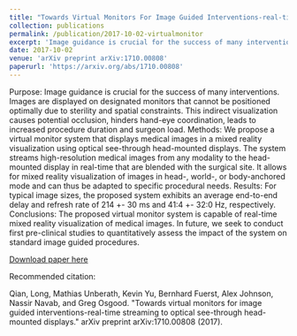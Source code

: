```yaml
---
title: "Towards Virtual Monitors For Image Guided Interventions-real-time Streaming To Optical See-through Head-mounted Displays"
collection: publications
permalink: /publication/2017-10-02-virtualmonitor
excerpt: 'Image guidance is crucial for the success of many interventions. Images are displayed on designated monitors that cannot be positioned optimally due to sterility and spatial constraints. This indirect visualization causes potential occlusion, hinders hand-eye coordination, leads to increased procedure duration and surgeon load. We propose a virtual monitor system that displays medical images in a mixed reality visualization using optical see-through head-mounted displays. The system streams high-resolution medical images from any modality to the head-mounted display in real-time that are blended with the surgical site. It allows for mixed reality visualization of images in head-, world-, or body-anchored mode…'
date: 2017-10-02
venue: 'arXiv preprint arXiv:1710.00808'
paperurl: 'https://arxiv.org/abs/1710.00808'
---
```

Purpose:
Image guidance is crucial for the success of many interventions. Images are displayed on designated monitors that cannot be positioned optimally due to sterility and spatial constraints. This indirect visualization causes potential occlusion, hinders hand-eye coordination, leads to increased procedure duration and surgeon load.
Methods:
We propose a virtual monitor system that displays medical images in a mixed reality visualization using optical see-through head-mounted displays. The system streams high-resolution medical images from any modality to the head-mounted display in real-time that are blended with the surgical site. It allows for mixed reality visualization of images in head-, world-, or body-anchored mode and can thus be adapted to specific procedural needs.
Results:
For typical image sizes, the proposed system exhibits an average end-to-end delay and refresh rate of 214 +- 30 ms and 41:4 +- 32:0 Hz, respectively.
Conclusions:
The proposed virtual monitor system is capable of real-time mixed reality visualization of medical images. In future, we seek to conduct first pre-clinical studies to quantitatively assess the impact of the system on standard image guided procedures.

[Download paper here](https://arxiv.org/pdf/1710.00808.pdf)


Recommended citation: 

Qian, Long, Mathias Unberath, Kevin Yu, Bernhard Fuerst, Alex Johnson, Nassir Navab, and Greg Osgood. "Towards virtual monitors for image guided interventions-real-time streaming to optical see-through head-mounted displays." arXiv preprint arXiv:1710.00808 (2017).